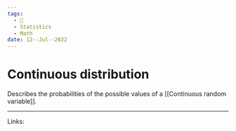 ```yaml
---
tags:
  - 🌱
  - Statistics
  - Math
date: 12--Jul--2022
---
```


# Continuous distribution

Describes the probabilities of the possible values of a [[Continuous random variable]].

---
Links: 